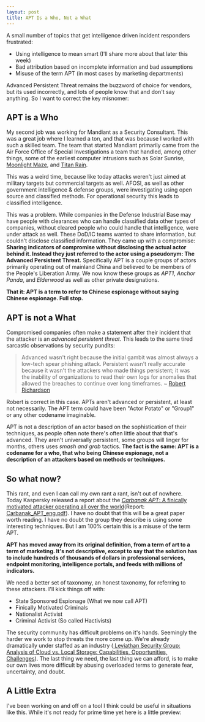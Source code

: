 ```yaml
---
layout: post
title: APT Is a Who, Not a What
---
```


A small number of topics that get intelligence driven incident responders frustrated:

- Using intelligence to mean smart (I'll share more about that later this week)
- Bad attribution based on incomplete information and bad assumptions
- Misuse of the term APT (in most cases by marketing departments)

Advanced Persistent Threat remains the buzzword of choice for vendors, but its used incorrectly, and lots of people know that and don't say anything. So I want to correct the key misnomer:

## APT is a Who

My second job was working for Mandiant as a Security Consultant. This was a great job where I learned a ton, and that was because I worked with such a skilled team. The team that started Mandiant primarily came from the Air Force Office of Special Investigations a team that handled, among other things, some of the earliest computer intrusions such as Solar Sunrise, [Moonlight Maze](http://en.wikipedia.org/wiki/Moonlight_Maze), and [Titan Rain](http://en.wikipedia.org/wiki/Titan_Rain).

This was a weird time, because like today attacks weren't just aimed at military targets but commercial targets as well. AFOSI, as well as other government intelligence & defense groups, were investigating using open source and classified methods. For operational security this leads to classified intelligence.

This was a problem. While companies in the Defense Industrial Base may have people with clearances who can handle classified data other types of companies, without cleared people who could handle that intelligence, were under attack as well. These DoD/IC teams wanted to share information, but couldn't disclose classified information.  They came up with a compromise: __Sharing indicators of compromise without disclosing the actual actor behind it. Instead they just referred to the actor using a pseudonym: The Advanced Persistent Threat.__ Specifically APT is a couple groups of actors primarily operating out of mainland China and believed to be members of the People's Liberation Army. We now know these groups as _APT1_, _Anchor Panda_, and _Elderwood_ as well as other private designations.

__That it: APT is a term to refer to Chinese espionage without saying Chinese espionage. Full stop.__

## APT is not a What

Compromised companies often make a statement after their incident that the attacker is an _advanced persistent threat_. This leads to the same tired sarcastic observations by security pundits:

> Advanced wasn't right because the initial gambit was almost always a low-tech spear phishing attack. Persistent wasn't really accurate because it wasn't the attackers who made things persistent; it was the inability of organizations to read their own logs for anomalies that allowed the breaches to continue over long timeframes. ~ [Robert Richardson](http://searchsecurity.techtarget.com/opinion/Advanced-persistent-threats-Has-the-industry-moved-on)

Robert is correct in this case. APTs aren't advanced or persistent, at least not necessarily. The APT term could have been "Actor Potato" or "Group1" or any other codename imaginable.

APT is not a description of an actor based on the sophistication of their techniques, as people often note there's often little about that that's advanced. They aren't universally persistent, some groups will linger for months, others uses _smash and grab_ tactics. __The fact is the same: APT is a codename for a who, that who being Chinese espionage, not a description of an attackers based on methods or techniques.__

## So what now?

This rant, and even I can call my own rant a rant, isn't out of nowhere. Today Kaspersky released a report about the [_Carbanak APT_: A finically motivated attacker operating all over the world](http://securelist.com/blog/research/68732/the-great-bank-robbery-the-carbanak-apt/)(Report: [<i class="fa fa-file-pdf-o"></i> Carbanak_APT_eng.pdf](http://25zbkz3k00wn2tp5092n6di7b5k.wpengine.netdna-cdn.com/files/2015/02/Carbanak_APT_eng.pdf)). I have no doubt that this will be a great paper worth reading. I have no doubt the group they describe is using some interesting techniques. But I am 100% certain this is a misuse of the term APT.

__APT has moved away from its original definition, from a term of art to a term of marketing. It's not descriptive, except to say that the solution has to include hundreds of thousands of dollars in professional services, endpoint monitoring, intelligence portals, and feeds with millions of indicators.__

We need a better set of taxonomy, an honest taxonomy, for referring to these attackers. I'll kick things off with:

- State Sponsored Espionage (What we now call APT)
- Finically Motivated Criminals
- Nationalist Activist
- Criminal Activist (So called Hactivists)

The security community has difficult problems on it's hands. Seemingly the harder we work to stop threats the more come up. We're already dramatically under staffed as an industry ([<i class="fa fa-file-pdf-o"></i> Leviathan Security Group: Analysis of Cloud vs. Local Storage:
Capabilities, Opportunities, Challenges](http://www.leviathansecurity.com/wp-content/uploads/Value-of-Cloud-Security-Scarcity.pdf)). The last thing we need, the last thing we can afford, is to make our own lives more difficult by abusing overloaded terms to generate fear, uncertainty, and doubt.

## A Little Extra
I've been working on and off on a tool I think could be useful in situations like this. While it's not  ready for prime time yet here is a little preview:

<script src="https://gist.github.com/sroberts/4a6677e66989d74a42ae.js"></script>
